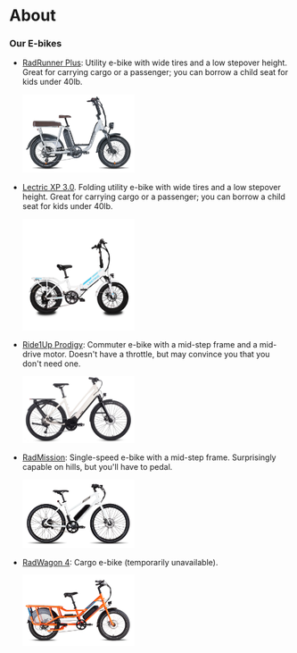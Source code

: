 # 

# About

### Our E-bikes

* [RadRunner Plus](https://www.radpowerbikes.com/products/radrunner-plus-electric-utility-bike): Utility e-bike with wide tires and a low stepover height. Great for carrying cargo or a passenger; you can borrow a child seat for kids under 40lb.

  <img src="/ebikes/RunnerPlus_side_700x.png" width=200 alt="Image of RadRunner Plus" />

* [Lectric XP 3.0](https://lectricebikes.com/collections/xp-3-0-series). Folding utility e-bike with wide tires and a low stepover height. Great for carrying cargo or a passenger; you can borrow a child seat for kids under 40lb.

  <img src="/ebikes/WST-stock_ebd3778f-7b18-41cc-897c-93d482bfbbee_1100x.png" width=200 alt="Image of Lectric XP 3.0" />

* [Ride1Up Prodigy](https://ride1up.com/product/prodigy/): Commuter e-bike with a mid-step frame and a mid-drive motor. Doesn't have a throttle, but may convince you that you don't need one.

  <img src="/ebikes/Prodigy_ST_Chalk-1400x840.jpeg" width=200 alt="Image of Ride1Up Prodigy" />

* [RadMission](https://www.radpowerbikes.com/products/radmission-electric-city-bike): Single-speed e-bike with a mid-step frame. Surprisingly capable on hills, but you'll have to pedal.

  <img src="/ebikes/MissionMS_white_side_700x.png" width=200 alt="Image of RadMission" />

* [RadWagon 4](https://www.radpowerbikes.com/products/radwagon-electric-cargo-bike): Cargo e-bike (temporarily unavailable).

  <img src="/ebikes/WagonOrange_side1to1_700x.png" width=200 alt="Image of RadWagon 4" />

